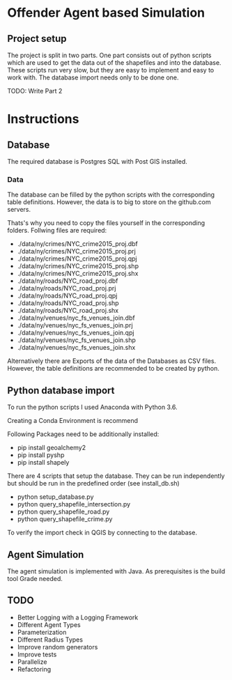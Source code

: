 # Offender Agent based Simulation
## Project setup

The project is split in two parts.
One part consists out of python scripts which are used to get the data out of the shapefiles and into the database.
These scripts run very slow, but they are easy to implement and easy to work with.
The database import needs only to be done one.

TODO: Write Part 2

# Instructions
## Database
The required database is Postgres SQL with Post GIS installed.

### Data
The database can be filled by the python scripts with the corresponding table definitions.
However, the data is to big to store on the github.com servers.

Thats's why you need to copy the files yourself in the corresponding folders.
Follwing files are required:

* ./data/ny/crimes/NYC_crime2015_proj.dbf
* ./data/ny/crimes/NYC_crime2015_proj.prj
* ./data/ny/crimes/NYC_crime2015_proj.qpj
* ./data/ny/crimes/NYC_crime2015_proj.shp
* ./data/ny/crimes/NYC_crime2015_proj.shx
* ./data/ny/roads/NYC_road_proj.dbf
* ./data/ny/roads/NYC_road_proj.prj
* ./data/ny/roads/NYC_road_proj.qpj
* ./data/ny/roads/NYC_road_proj.shp
* ./data/ny/roads/NYC_road_proj.shx
* ./data/ny/venues/nyc_fs_venues_join.dbf
* ./data/ny/venues/nyc_fs_venues_join.prj
* ./data/ny/venues/nyc_fs_venues_join.qpj
* ./data/ny/venues/nyc_fs_venues_join.shp
* ./data/ny/venues/nyc_fs_venues_join.shx

Alternatively there are Exports of the data of the Databases as CSV files. However, the table definitions are recommended to be created by python.

## Python database import
To run the python scripts I used Anaconda with Python 3.6.

Creating a Conda Environment is recommend

Following Packages need to be additionally installed:

* pip install geoalchemy2
* pip install pyshp
* pip install shapely

There are 4 scripts that setup the database. They can be run independently but should be run in the predefined order (see install_db.sh)

* python setup_database.py
* python query_shapefile_intersection.py
* python query_shapefile_road.py
* python query_shapefile_crime.py

To verify the import check in QGIS by connecting to the database.

## Agent Simulation
The agent simulation is implemented with Java.
As prerequisites is the build tool Grade needed.


## TODO
* Better Logging with a Logging Framework
* Different Agent Types
* Parameterization
* Different Radius Types
* Improve random generators
* Improve tests
* Parallelize
* Refactoring

